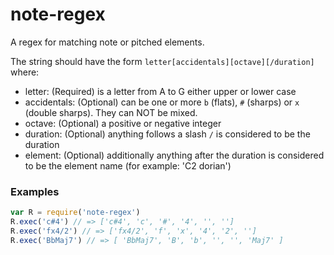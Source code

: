 # note-regex

A regex for matching note or pitched elements.

The string should have the form `letter[accidentals][octave][/duration]`
where:

- letter: (Required) is a letter from A to G either upper or lower case
- accidentals: (Optional) can be one or more `b` (flats), `#` (sharps) or `x` (double sharps).
They can NOT be mixed.
- octave: (Optional) a positive or negative integer
- duration: (Optional) anything follows a slash `/` is considered to be the duration
- element: (Optional) additionally anything after the duration is considered to
be the element name (for example: 'C2 dorian')

### Examples

```js
var R = require('note-regex')
R.exec('c#4') // => ['c#4', 'c', '#', '4', '', '']
R.exec('fx4/2') // => ['fx4/2', 'f', 'x', '4', '2', '']
R.exec('BbMaj7') // => [ 'BbMaj7', 'B', 'b', '', '', 'Maj7' ]
```
